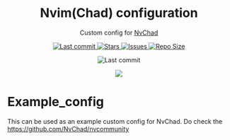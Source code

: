<h1 align="center">Nvim(Chad) configuration</h1>
<p align="center">Custom config for <a href="https://github.com/NvChad/NvChad">NvChad</a><p>

<div align="center"><p>
    <a href="https://github.com/waldirborbajr/dotfiles/pulse">
      <img alt="Last commit" src="https://img.shields.io/github/last-commit/waldirborbajr/dotfiles?style=for-the-badge&logo=starship&color=8bd5ca&logoColor=D9E0EE&labelColor=302D41"/>
    </a>
    <a href="https://github.com/waldirborbajr/dotfiles/stargazers">
      <img alt="Stars" src="https://img.shields.io/github/stars/waldirborbajr/dotfiles?style=for-the-badge&logo=starship&color=c69ff5&logoColor=D9E0EE&labelColor=302D41" />
    </a>
    <a href="https://github.com/waldirborbajr/dotfiles/issues">
      <img alt="Issues" src="https://img.shields.io/github/issues/waldirborbajr/dotfiles?style=for-the-badge&logo=bilibili&color=F5E0DC&logoColor=D9E0EE&labelColor=302D41" />
    </a>
    <a href="https://github.com/BrunoKrugek/dotfiles">
      <img alt="Repo Size" src="https://img.shields.io/github/repo-size/waldirborbajr/dotfiles?color=%23DDB6F2&label=SIZE&logo=codesandbox&style=for-the-badge&logoColor=D9E0EE&labelColor=302D41" />
    </a>
</div>

<div align="center">

![Last commit](https://img.shields.io/github/last-commit/waldirborbajr/nvchad_config?style=for-the-badge&logo=git&color=000F10&logoColor=dark%20orange&labelColor=302D41)

[![](https://img.shields.io/badge/Neovim-0.9+-blueviolet.svg?style=for-the-badge&color=000F10&logo=Neovim&logoColor=green&labelColor=302D41)](https://github.com/neovim/neovim)

</div>

# Example_config

This can be used as an example custom config for NvChad. Do check the https://github.com/NvChad/nvcommunity
